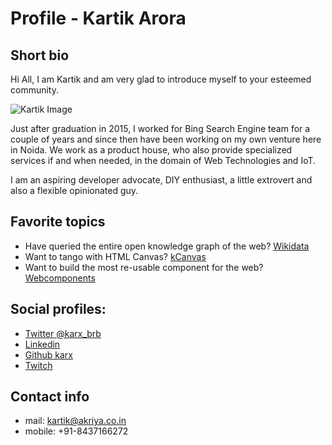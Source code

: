 # Profile - Kartik Arora

## Short bio
Hi All, I am Kartik and am very glad to introduce myself to your esteemed community.

![Kartik Image](https://avatars3.githubusercontent.com/u/7826138?s=400&u=9fb2c463d89472c513d0d0f47c77218f348a0a0b&v=4)

Just after graduation in 2015, I worked for Bing Search Engine team for a couple of years and since then have been working on my own venture here in Noida. 
We work as a product house, who also provide specialized services if and when needed, in the domain of Web Technologies and IoT.

I am an aspiring developer advocate, DIY enthusiast, a little extrovert and also a flexible opinionated guy.

## Favorite topics
* Have queried the entire open knowledge graph of the web? [Wikidata](/Wikidata)
* Want to tango with HTML Canvas? [kCanvas](/kCanvas)
* Want to build the most re-usable component for the web? [Webcomponents](/WebComponents)


## Social profiles:
* [Twitter @karx_brb](https://twitter.com/karx_brb)
* [Linkedin](https://www.linkedin.com/in/karx01/)
* [Github karx](https://github.com/karx)
* [Twitch](https://twitch.tv/karx01)


## Contact info
* mail: kartik@akriya.co.in
* mobile: +91-8437166272